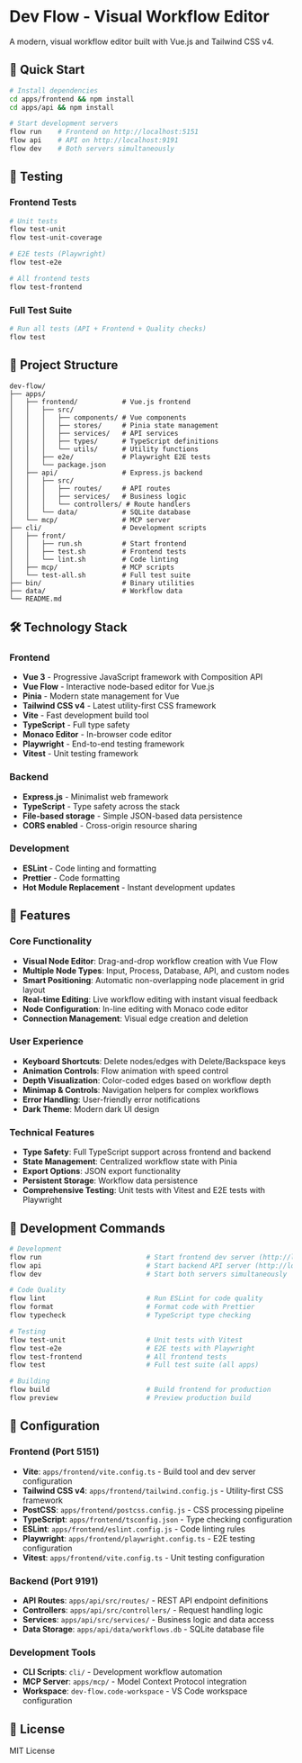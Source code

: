 # Dev Flow - Visual Workflow Editor

A modern, visual workflow editor built with Vue.js and Tailwind CSS v4.

## 🚀 Quick Start

```bash
# Install dependencies
cd apps/frontend && npm install
cd apps/api && npm install

# Start development servers
flow run    # Frontend on http://localhost:5151
flow api    # API on http://localhost:9191
flow dev    # Both servers simultaneously
```

## 🧪 Testing

### Frontend Tests

```bash
# Unit tests
flow test-unit
flow test-unit-coverage

# E2E tests (Playwright)
flow test-e2e

# All frontend tests
flow test-frontend
```

### Full Test Suite

```bash
# Run all tests (API + Frontend + Quality checks)
flow test
```

## 📁 Project Structure

```text
dev-flow/
├── apps/
│   ├── frontend/           # Vue.js frontend
│   │   ├── src/
│   │   │   ├── components/ # Vue components
│   │   │   ├── stores/     # Pinia state management
│   │   │   ├── services/   # API services
│   │   │   ├── types/      # TypeScript definitions
│   │   │   └── utils/      # Utility functions
│   │   ├── e2e/            # Playwright E2E tests
│   │   └── package.json
│   ├── api/                # Express.js backend
│   │   ├── src/
│   │   │   ├── routes/     # API routes
│   │   │   ├── services/   # Business logic
│   │   │   └── controllers/ # Route handlers
│   │   └── data/           # SQLite database
│   └── mcp/                # MCP server
├── cli/                    # Development scripts
│   ├── front/
│   │   ├── run.sh          # Start frontend
│   │   ├── test.sh         # Frontend tests
│   │   └── lint.sh         # Code linting
│   ├── mcp/                # MCP scripts
│   └── test-all.sh         # Full test suite
├── bin/                    # Binary utilities
├── data/                   # Workflow data
└── README.md
```

## 🛠️ Technology Stack

### Frontend

- **Vue 3** - Progressive JavaScript framework with Composition API
- **Vue Flow** - Interactive node-based editor for Vue.js
- **Pinia** - Modern state management for Vue
- **Tailwind CSS v4** - Latest utility-first CSS framework
- **Vite** - Fast development build tool
- **TypeScript** - Full type safety
- **Monaco Editor** - In-browser code editor
- **Playwright** - End-to-end testing framework
- **Vitest** - Unit testing framework

### Backend

- **Express.js** - Minimalist web framework
- **TypeScript** - Type safety across the stack
- **File-based storage** - Simple JSON-based data persistence
- **CORS enabled** - Cross-origin resource sharing

### Development

- **ESLint** - Code linting and formatting
- **Prettier** - Code formatting
- **Hot Module Replacement** - Instant development updates

## 🎯 Features

### Core Functionality

- **Visual Node Editor**: Drag-and-drop workflow creation with Vue Flow
- **Multiple Node Types**: Input, Process, Database, API, and custom nodes
- **Smart Positioning**: Automatic non-overlapping node placement in grid layout
- **Real-time Editing**: Live workflow editing with instant visual feedback
- **Node Configuration**: In-line editing with Monaco code editor
- **Connection Management**: Visual edge creation and deletion

### User Experience

- **Keyboard Shortcuts**: Delete nodes/edges with Delete/Backspace keys
- **Animation Controls**: Flow animation with speed control
- **Depth Visualization**: Color-coded edges based on workflow depth
- **Minimap & Controls**: Navigation helpers for complex workflows
- **Error Handling**: User-friendly error notifications
- **Dark Theme**: Modern dark UI design

### Technical Features

- **Type Safety**: Full TypeScript support across frontend and backend
- **State Management**: Centralized workflow state with Pinia
- **Export Options**: JSON export functionality
- **Persistent Storage**: Workflow data persistence
- **Comprehensive Testing**: Unit tests with Vitest and E2E tests with Playwright

## 🧩 Development Commands

```bash
# Development
flow run                          # Start frontend dev server (http://localhost:5151)
flow api                          # Start backend API server (http://localhost:9191)
flow dev                          # Start both servers simultaneously

# Code Quality
flow lint                         # Run ESLint for code quality
flow format                       # Format code with Prettier
flow typecheck                    # TypeScript type checking

# Testing
flow test-unit                    # Unit tests with Vitest
flow test-e2e                     # E2E tests with Playwright
flow test-frontend                # All frontend tests
flow test                         # Full test suite (all apps)

# Building
flow build                        # Build frontend for production
flow preview                      # Preview production build
```

## 🔧 Configuration

### Frontend (Port 5151)

- **Vite**: `apps/frontend/vite.config.ts` - Build tool and dev server configuration
- **Tailwind CSS v4**: `apps/frontend/tailwind.config.js` - Utility-first CSS framework
- **PostCSS**: `apps/frontend/postcss.config.js` - CSS processing pipeline
- **TypeScript**: `apps/frontend/tsconfig.json` - Type checking configuration
- **ESLint**: `apps/frontend/eslint.config.js` - Code linting rules
- **Playwright**: `apps/frontend/playwright.config.ts` - E2E testing configuration
- **Vitest**: `apps/frontend/vite.config.ts` - Unit testing configuration

### Backend (Port 9191)

- **API Routes**: `apps/api/src/routes/` - REST API endpoint definitions
- **Controllers**: `apps/api/src/controllers/` - Request handling logic
- **Services**: `apps/api/src/services/` - Business logic and data access
- **Data Storage**: `apps/api/data/workflows.db` - SQLite database file

### Development Tools

- **CLI Scripts**: `cli/` - Development workflow automation
- **MCP Server**: `apps/mcp/` - Model Context Protocol integration
- **Workspace**: `dev-flow.code-workspace` - VS Code workspace configuration

## 📝 License

MIT License
